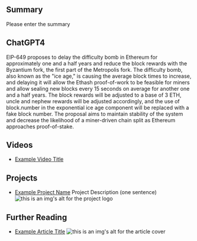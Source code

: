 ## Summary

Please enter the summary

## ChatGPT4

EIP-649 proposes to delay the difficulty bomb in Ethereum for approximately one and a half years and reduce the block rewards with the Byzantium fork, the first part of the Metropolis fork. The difficulty bomb, also known as the "ice age," is causing the average block times to increase, and delaying it will allow the Ethash proof-of-work to be feasible for miners and allow sealing new blocks every 15 seconds on average for another one and a half years. The block rewards will be adjusted to a base of 3 ETH, uncle and nephew rewards will be adjusted accordingly, and the use of block.number in the exponential ice age component will be replaced with a fake block number. The proposal aims to maintain stability of the system and decrease the likelihood of a miner-driven chain split as Ethereum approaches proof-of-stake.

## Videos

- [Example Video Title](https://www.youtube.com/watch?v=TDGq4aeevgY)

## Projects

- [Example Project Name](https://xxxx.xxx/xxxxx) Project Description (one sentence) ![this is an img's alt for the project logo](https://xxxx.xxx/project-logo.xxx)

## Further Reading

- [Example Article Title](https://xxxx.xxx/xxxxx) ![this is an img's alt for the article cover](https://xxxx.xxx/article-cover.xxx)
